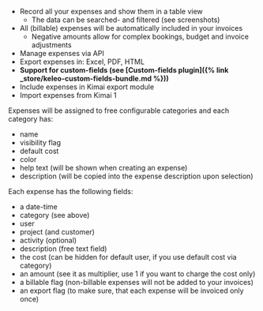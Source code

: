 
- Record all your expenses and show them in a table view
    - The data can be searched- and filtered (see screenshots)
- All (billable) expenses will be automatically included in your invoices
    - Negative amounts allow for complex bookings, budget and invoice adjustments
- Manage expenses via API
- Export expenses in: Excel, PDF, HTML
- **Support for custom-fields (see [Custom-fields plugin]({% link _store/keleo-custom-fields-bundle.md %}))**
- Include expenses in Kimai export module
- Import expenses from Kimai 1

Expenses will be assigned to free configurable categories and each category has:
- name
- visibility flag
- default cost
- color
- help text (will be shown when creating an expense)
- description (will be copied into the expense description upon selection)

Each expense has the following fields:
- a date-time
- category (see above)
- user
- project (and customer)
- activity (optional)
- description (free text field)
- the cost (can be hidden for default user, if you use default cost via category)
- an amount (see it as multiplier, use 1 if you want to charge the cost only)
- a billable flag (non-billable expenses will not be added to your invoices)
- an export flag (to make sure, that each expense will be invoiced only once)
